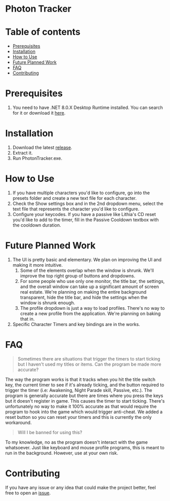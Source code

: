 # Photon Tracker

# Table of contents
- [Prerequisites](#prerequisites)
- [Installation](#installation)
- [How to Use](#how-to-use)
- [Future Planned Work](#future-planned-work)
- [FAQ](#faq)
- [Contributing](#contributing)

# Prerequisites
1. You need to have .NET 8.0.X Desktop Runtime installed. You can search for it or download it [here](https://dotnet.microsoft.com/en-us/download/dotnet/thank-you/runtime-desktop-8.0.11-windows-x64-installer?cid=getdotnetcore).

# Installation
1. Download the latest [release](https://github.com/KFung95/Photon-Tracker/releases).
2. Extract it.
3. Run PhotonTracker.exe.

# How to Use
1. If you have multiple characters you'd like to configure, go into the presets folder and create a new text file for each character.
2. Check the Show settings box and in the 2nd dropdown menu, select the text file that represents the character you'd like to configure.
3. Configure your keycodes. If you have a passive like Lithia's CD reset you'd like to add to the timer, fill in the Passive Cooldown textbox with the cooldown duration.

# Future Planned Work
1. The UI is pretty basic and elementary. We plan on improving the UI and making it more intuitive.
   1. Some of the elements overlap when the window is shrunk. We'll improve the top right group of buttons and dropdowns.
   2. For some people who use only one monitor, the title bar, the settings, and the overall window can take up a significant amount of screen real estate. We're planning on making the entire background transparent, hide the title bar, and hide the settings when the window is shrunk enough.
   3. The profile dropdown is just a way to load profiles. There's no way to create a new profile from the application. We're planning on baking that in.
2. Specific Character Timers and key bindings are in the works.

# FAQ
> Sometimes there are situations that trigger the timers to start ticking but I haven't used my titles or items. Can the program be made more accurate?

The way the program works is that it tracks when you hit the title switch key, the current timer to see if it's already ticking, and the button required to trigger the timer (i.e: Awakening, Night Parade skill, Passive, etc.). The program is generally accurate but there are times where you press the keys but it doesn't register in game. This causes the timer to start ticking. There's unfortunately no way to make it 100% accurate as that would require the program to hook into the game which would trigger anti-cheat. We added a reset button so you can reset your timers and this is currently the only workaround.

> Will I be banned for using this?

To my knowledge, no as the program doesn't interact with the game whatsoever. Just like keyboard and mouse profile programs, this is meant to run in the background. However, use at your own risk.

# Contributing
If you have any issue or any idea that could make the project better, feel free to open an [issue](https://github.com/KFung95/Photon-Tracker/issues).
